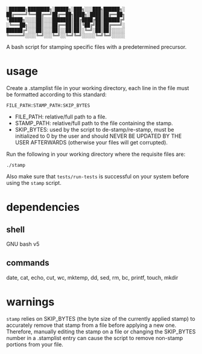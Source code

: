 ```
░██████╗████████╗░█████╗░███╗░░░███╗██████╗░
██╔════╝╚══██╔══╝██╔══██╗████╗░████║██╔══██╗
╚█████╗░░░░██║░░░███████║██╔████╔██║██████╔╝
░╚═══██╗░░░██║░░░██╔══██║██║╚██╔╝██║██╔═══╝░
██████╔╝░░░██║░░░██║░░██║██║░╚═╝░██║██║░░░░░
╚═════╝░░░░╚═╝░░░╚═╝░░╚═╝╚═╝░░░░░╚═╝╚═╝░░░░░
```
A bash script for stamping specific files with a predetermined precursor.
# usage
Create a .stamplist file in your working directory, each line in the file must be formatted according to this standard:
```
FILE_PATH:STAMP_PATH:SKIP_BYTES
```
* FILE_PATH: relative/full path to a file.
* STAMP_PATH: relative/full path to the file containing the stamp.
* SKIP_BYTES: used by the script to de-stamp/re-stamp, must be initialized to 0 by the user and should NEVER BE UPDATED BY THE USER AFTERWARDS (otherwise your files will get corrupted).

Run the following in your working directory where the requisite files are:
```
./stamp
```
Also make sure that `tests/run-tests` is successful on your system before using the `stamp` script.
# dependencies
## shell
GNU bash v5
## commands
date, cat, echo, cut, wc, mktemp, dd, sed, rm, bc, printf, touch, mkdir
# warnings
`stamp` relies on SKIP_BYTES (the byte size of the currently applied stamp) to accurately remove that stamp from a file before applying a new one. Therefore, manually editing the stamp on a file or changing the SKIP_BYTES number in a .stamplist entry can cause the script to remove non-stamp portions from your file.
